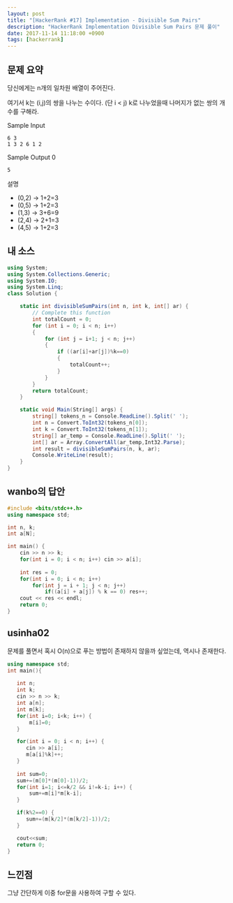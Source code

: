 ```yaml
---
layout: post
title: "[HackerRank #17] Implementation - Divisible Sum Pairs"
description: "HackerRank Implementation Divisible Sum Pairs 문제 풀이"
date: 2017-11-14 11:18:00 +0900
tags: [hackerrank]
---
```


## 문제 요약

당신에게는 n개의 일차원 배열이 주어진다.

여기서 k는 (i,j)의 쌍을 나누는 수이다. (단 i < j) k로 나누었을때 나머지가 없는 쌍의 개수를 구해라.

Sample Input
```
6 3
1 3 2 6 1 2
```

Sample Output 0
```
5
```

설명

- (0,2) -> 1+2=3
- (0,5) -> 1+2=3
- (1,3) -> 3+6=9
- (2,4) -> 2+1=3
- (4,5) -> 1+2=3

## 내 소스

```csharp
using System;
using System.Collections.Generic;
using System.IO;
using System.Linq;
class Solution {

    static int divisibleSumPairs(int n, int k, int[] ar) {
        // Complete this function
        int totalCount = 0;
        for (int i = 0; i < n; i++)
        {
            for (int j = i+1; j < n; j++)
            {
                if ((ar[i]+ar[j])%k==0)
                {
                    totalCount++;
                }
            }
        }
        return totalCount;
    }

    static void Main(String[] args) {
        string[] tokens_n = Console.ReadLine().Split(' ');
        int n = Convert.ToInt32(tokens_n[0]);
        int k = Convert.ToInt32(tokens_n[1]);
        string[] ar_temp = Console.ReadLine().Split(' ');
        int[] ar = Array.ConvertAll(ar_temp,Int32.Parse);
        int result = divisibleSumPairs(n, k, ar);
        Console.WriteLine(result);
    }
}
```

## wanbo의 답안

```cpp
#include <bits/stdc++.h>
using namespace std;

int n, k;
int a[N];

int main() {
	cin >> n >> k;
	for(int i = 0; i < n; i++) cin >> a[i];
    
	int res = 0;
	for(int i = 0; i < n; i++) 
		for(int j = i + 1; j < n; j++) 
			if((a[i] + a[j]) % k == 0) res++;
	cout << res << endl;
	return 0;
}
```

## usinha02

문제를 풀면서 혹시 O(n)으로 푸는 방법이 존재하지 않을까 싶었는데, 역시나 존재한다.

```cpp
using namespace std;
int main(){
   
   int n;
   int k;
   cin >> n >> k;
   int a[n];
   int m[k];
   for(int i=0; i<k; i++) {
       m[i]=0;
   }

   for(int i = 0; i < n; i++) {
      cin >> a[i];
      m[a[i]%k]++;
   }
   
   int sum=0;
   sum+=(m[0]*(m[0]-1))/2;
   for(int i=1; i<=k/2 && i!=k-i; i++) {
       sum+=m[i]*m[k-i];
   }

   if(k%2==0) {
      sum+=(m[k/2]*(m[k/2]-1))/2;
   }

   cout<<sum;
   return 0;
}
```

## 느낀점

그냥 간단하게 이중 for문을 사용하여 구할 수 있다.